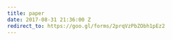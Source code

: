 ```yaml
---
title: paper
date: 2017-08-31 21:36:00 Z
redirect_to: https://goo.gl/forms/2prqVzPbZObh1pEz2
---
```


